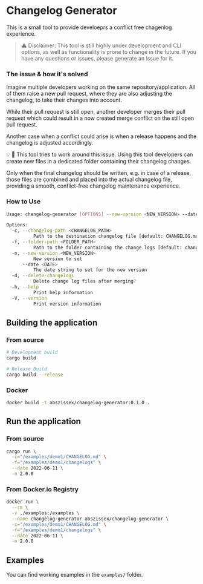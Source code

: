# Changelog Generator

This is a small tool to provide develoeprs a conflict free chagenlog experience.

> :warning: Disclaimer: This tool is still highly under development and CLI options, as well as functionality is prone to change in the future. If you have any questions or issues, please generate an issue for it.



### The issue & how it's solved
Imagine multiple developers working on the same repository/application. All of them raise a new 
pull request, where they are also adjusting the changelog, to take their changes into account.

While their pull request is still open, another developer merges their pull request which could
result in a now created merge conflict on the still open pull request.

Another case when a conflict could arise is when a release happens and the changelog 
is adjusted accordingly.

:bulb: :wrench:
This tool tries to work around this issue. Using this tool developers can create new files 
in a dedicated folder containing their changelog changes.

Only when the final changelog should be written, e.g. in case of a release, those files
are combined and placed into the actual changelog file, providing a smooth, conflict-free
changelog maintenance experience.


### How to Use

```sh
Usage: changelog-generator [OPTIONS] --new-version <NEW_VERSION> --date <DATE>

Options:
  -c, --changelog-path <CHANGELOG_PATH>
          Path to the destination changelog file [default: CHANGELOG.md]
  -f, --folder-path <FOLDER_PATH>
          Path to the folder containing the change logs [default: changelogs]
  -n, --new-version <NEW_VERSION>
          New version to set
      --date <DATE>
          The date string to set for the new version
  -d, --delete-changelogs
          Delete change log files after merging?
  -h, --help
          Print help information
  -V, --version
          Print version information
```

## Building the application


### From source

```sh
# Development build
cargo build

# Release Build
cargo build --release
```

### Docker

```sh
docker build -t abszissex/changelog-generator:0.1.0 .
```

## Run the application


### From source

```sh
cargo run \
  -c="/examples/demo1/CHANGELOG.md" \
  -f="/examples/demo1/changelogs" \
  --date 2022-06-11 \
  -n 2.0.0

```

### From Docker.io Registry

```sh
docker run \
  --rm \
  -v ./examples:/examples \
  --name changelog-generator abszissex/changelog-generator \
  -c="/examples/demo1/CHANGELOG.md" \
  -f="/examples/demo1/changelogs" \
  --date 2022-06-11 \
  -n 2.0.0
```

## Examples

You can find working examples in the `examples/` folder.

